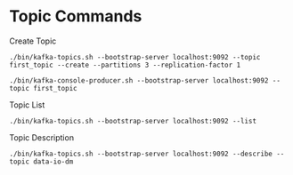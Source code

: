 # Topic Commands

Create Topic
```
./bin/kafka-topics.sh --bootstrap-server localhost:9092 --topic first_topic --create --partitions 3 --replication-factor 1
```


`./bin/kafka-console-producer.sh --bootstrap-server localhost:9092 --topic first_topic`

Topic List
```shall
./bin/kafka-topics.sh --bootstrap-server localhost:9092 --list
```

Topic Description
```
./bin/kafka-topics.sh --bootstrap-server localhost:9092 --describe --topic data-io-dm
```
